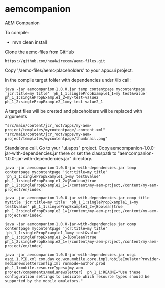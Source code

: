 # aemcompanion
AEM Companion

To compile:

- mvn clean install

Clone the aemc-files from GitHub
	
	https://github.com/headwirecom/aemc-files.git

Copy '/aemc-files/aemc-placeholders' to your apps.ui project.

In the compile target folder with dependencies under /lib call:

	java -jar aemcompanion-1.0.0.jar temp contentpage mycontentpage 'jcr:title=my title' 'ph_1_1:singlePropExample1_1=my test&value' ph_1_1:singlePropExample1_2=my-test-value2  ph_1_2:singlePropExample2_1=my-test-value2_1

A target files will be created and placeholders will be replaced with arguments 

	"src/main/content/jcr_root/apps/my-aem-project/templates/mycontentpage/.content.xml"
	"src/main/content/jcr_root/apps/my-aem-project/templates/mycontentpage/thumbnail.png"

Standalone call.
Go to your "ui.apps" project. Copy aemcompanion-1.0.0-jar-with-dependencies.jar there or set the classpath to "aemcompanion-1.0.0-jar-with-dependencies.jar" directory. 

	java -jar aemcompanion-1.0.0-jar-with-dependencies.jar temp contentpage mycontentpage 'jcr:title=my title' 'ph_1_1:singlePropExample1_1=my test&value' ph_1_1:singlePropExample1_2={Boolean}true  ph_1_2:singlePropExample2_1=[/content/my-aem-project,/content/my-aem-project/en/index]
	
	java -jar aemcompanion-1.0.0-jar-with-dependencies.jar comp title mytitle 'jcr:title=my title' 'ph_1_1:singlePropExample1_1=my test&value' ph_1_1:singlePropExample1_2={Boolean}true  ph_1_2:singlePropExample2_1=[/content/my-aem-project,/content/my-aem-project/en/index]
	
	java -jar aemcompanion-1.0.0-jar-with-dependencies.jar comp contentpage mycontentpage 'jcr:title=my title' 'ph_1_1:singlePropExample1_1=my test&value' ph_1_1:singlePropExample1_2={Boolean}true  ph_1_2:singlePropExample2_1=[/content/my-aem-project,/content/my-aem-project/en/index]
	
	java -jar aemcompanion-1.0.0-jar-with-dependencies.jar osgi osgi.1.PID.xml com.day.cq.wcm.mobile.core.impl.MobileEmulatorProvider-medianewsletterconfig.xml runmode=author.prod ph_1_1:mobile.resourceTypes=[my-aem-project/components/medianewsletter]  ph_1_1:README="Use these configuration settings to indicate which resource types should be supported by the mobile emulators."
